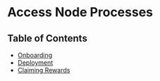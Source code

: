 # Access Node Processes

## Table of Contents
- [Onboarding](./onboarding/README.md)
- [Deployment](./deployment/README.md)
- [Claiming Rewards](./claim_funds/README.md)
